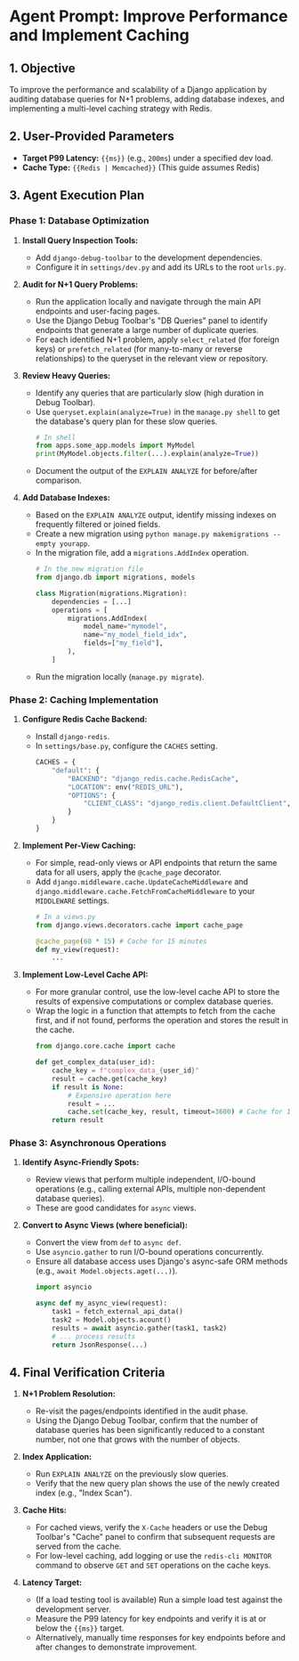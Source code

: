 # Agent Prompt: Improve Performance and Implement Caching

## 1. Objective

To improve the performance and scalability of a Django application by auditing database queries for N+1 problems, adding database indexes, and implementing a multi-level caching strategy with Redis.

## 2. User-Provided Parameters

-   **Target P99 Latency:** `{{ms}}` (e.g., `200ms`) under a specified dev load.
-   **Cache Type:** `{{Redis | Memcached}}` (This guide assumes Redis)

## 3. Agent Execution Plan

### Phase 1: Database Optimization

1.  **Install Query Inspection Tools:**
    -   Add `django-debug-toolbar` to the development dependencies.
    -   Configure it in `settings/dev.py` and add its URLs to the root `urls.py`.

2.  **Audit for N+1 Query Problems:**
    -   Run the application locally and navigate through the main API endpoints and user-facing pages.
    -   Use the Django Debug Toolbar's "DB Queries" panel to identify endpoints that generate a large number of duplicate queries.
    -   For each identified N+1 problem, apply `select_related` (for foreign keys) or `prefetch_related` (for many-to-many or reverse relationships) to the queryset in the relevant view or repository.

3.  **Review Heavy Queries:**
    -   Identify any queries that are particularly slow (high duration in Debug Toolbar).
    -   Use `queryset.explain(analyze=True)` in the `manage.py shell` to get the database's query plan for these slow queries.
        ```python
        # In shell
        from apps.some_app.models import MyModel
        print(MyModel.objects.filter(...).explain(analyze=True))
        ```
    -   Document the output of the `EXPLAIN ANALYZE` for before/after comparison.

4.  **Add Database Indexes:**
    -   Based on the `EXPLAIN ANALYZE` output, identify missing indexes on frequently filtered or joined fields.
    -   Create a new migration using `python manage.py makemigrations --empty yourapp`.
    -   In the migration file, add a `migrations.AddIndex` operation.
        ```python
        # In the new migration file
        from django.db import migrations, models

        class Migration(migrations.Migration):
            dependencies = [...]
            operations = [
                migrations.AddIndex(
                    model_name="mymodel",
                    name="my_model_field_idx",
                    fields=["my_field"],
                ),
            ]
        ```
    -   Run the migration locally (`manage.py migrate`).

### Phase 2: Caching Implementation

1.  **Configure Redis Cache Backend:**
    -   Install `django-redis`.
    -   In `settings/base.py`, configure the `CACHES` setting.
        ```python
        CACHES = {
            "default": {
                "BACKEND": "django_redis.cache.RedisCache",
                "LOCATION": env("REDIS_URL"),
                "OPTIONS": {
                    "CLIENT_CLASS": "django_redis.client.DefaultClient",
                }
            }
        }
        ```

2.  **Implement Per-View Caching:**
    -   For simple, read-only views or API endpoints that return the same data for all users, apply the `@cache_page` decorator.
    -   Add `django.middleware.cache.UpdateCacheMiddleware` and `django.middleware.cache.FetchFromCacheMiddleware` to your `MIDDLEWARE` settings.
        ```python
        # In a views.py
        from django.views.decorators.cache import cache_page

        @cache_page(60 * 15) # Cache for 15 minutes
        def my_view(request):
            ...
        ```

3.  **Implement Low-Level Cache API:**
    -   For more granular control, use the low-level cache API to store the results of expensive computations or complex database queries.
    -   Wrap the logic in a function that attempts to fetch from the cache first, and if not found, performs the operation and stores the result in the cache.
        ```python
        from django.core.cache import cache

        def get_complex_data(user_id):
            cache_key = f"complex_data_{user_id}"
            result = cache.get(cache_key)
            if result is None:
                # Expensive operation here
                result = ...
                cache.set(cache_key, result, timeout=3600) # Cache for 1 hour
            return result
        ```

### Phase 3: Asynchronous Operations

1.  **Identify Async-Friendly Spots:**
    -   Review views that perform multiple independent, I/O-bound operations (e.g., calling external APIs, multiple non-dependent database queries).
    -   These are good candidates for `async` views.

2.  **Convert to Async Views (where beneficial):**
    -   Convert the view from `def` to `async def`.
    -   Use `asyncio.gather` to run I/O-bound operations concurrently.
    -   Ensure all database access uses Django's async-safe ORM methods (e.g., `await Model.objects.aget(...)`).
        ```python
        import asyncio

        async def my_async_view(request):
            task1 = fetch_external_api_data()
            task2 = Model.objects.acount()
            results = await asyncio.gather(task1, task2)
            # ... process results
            return JsonResponse(...)
        ```

## 4. Final Verification Criteria

1.  **N+1 Problem Resolution:**
    -   Re-visit the pages/endpoints identified in the audit phase.
    -   Using the Django Debug Toolbar, confirm that the number of database queries has been significantly reduced to a constant number, not one that grows with the number of objects.

2.  **Index Application:**
    -   Run `EXPLAIN ANALYZE` on the previously slow queries.
    -   Verify that the new query plan shows the use of the newly created index (e.g., "Index Scan").

3.  **Cache Hits:**
    -   For cached views, verify the `X-Cache` headers or use the Debug Toolbar's "Cache" panel to confirm that subsequent requests are served from the cache.
    -   For low-level caching, add logging or use the `redis-cli MONITOR` command to observe `GET` and `SET` operations on the cache keys.

4.  **Latency Target:**
    -   (If a load testing tool is available) Run a simple load test against the development server.
    -   Measure the P99 latency for key endpoints and verify it is at or below the `{{ms}}` target.
    -   Alternatively, manually time responses for key endpoints before and after changes to demonstrate improvement.
